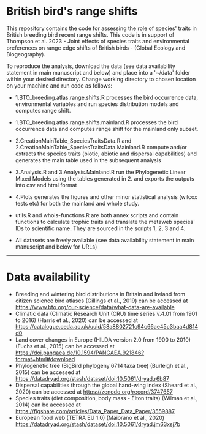 
British bird's range shifts
===========================
This repository contains the code for assessing the role of species' traits in British breeding bird recent range shifts.
This code is in support of Thompson et al. 2023 - Joint effects of species traits and environmental preferences on range edge shifts of British birds - (Global Ecology and Biogeography).


To reproduce the analysis, download the data (see data availability statement in main manuscript and below) and place into a '~/data' folder within your desired directory.
Change working directory to chosen location on your machine and run code as follows:

- 1.BTO_breeding.atlas.range.shifts.R processes the bird occurrence data, environmental variables and run species distribution models and computes range shift.
- 1.BTO_breeding.atlas.range.shifts.mainland.R processes the bird occurrence data and computes range shift for the mainland only subset.
- 2.CreationMainTable_SpeciesTraitsData.R and 2.CreationMainTable_SpeciesTraitsData.Mainland.R compute and/or extracts the species traits (biotic, abiotic and dispersal capabilities) and generates the main table used in the subsequent analysis
- 3.Analysis.R and 3.Analysis.Mainland.R run the Phylogenetic Linear Mixed Models using the tables generated in 2. and exports the outputs into csv and html format
- 4.Plots generates the figures and other minor statistical analysis (wilcox tests etc) for both the mainland and whole study.


- utils.R and whois-functions.R are both annex scripts and contain functions to calculate trophic traits and translate the metaweb species' IDs to scientific name.
They are sourced in the scripts 1, 2, 3 and 4.
- All datasets are freely available (see data availability statement in main manuscript and below for URLs)

____________________________________________________________________________________________________________________________________________________________________________

# Data availability
- Breeding and wintering bird distributions in Britain and Ireland from citizen science bird atlases (Gillings et al., 2019) can be accessed at https://www.bto.org/our-science/data/what-data-are-available
- Climatic data (Climatic Research Unit (CRU) time series v.4.01 from 1901 to 2016) (Harris et al., 2020) can be accessed at https://catalogue.ceda.ac.uk/uuid/58a8802721c94c66ae45c3baa4d814d0
- Land cover changes in Europe (HILDA version 2.0 from 1900 to 2010) (Fuchs et al., 2015) can be accessed at https://doi.pangaea.de/10.1594/PANGAEA.921846?format=html#download
- Phylogenetic tree (BigBird phylogeny 6714 taxa tree) (Burleigh et al., 2015) can be accessed at https://datadryad.org/stash/dataset/doi:10.5061/dryad.r6b87
- Dispersal capabilities through the global hand-wing index (Sheard et al., 2020) can be accessed at https://zenodo.org/record/3747657
- Species traits (diet composition, body mass - Elton traits) (Wilman et al., 2014) can be accessed at https://figshare.com/articles/Data_Paper_Data_Paper/3559887
- European food web (TETRA EU 1.0) (Maiorano et al., 2020) https://datadryad.org/stash/dataset/doi:10.5061/dryad.jm63xsj7b

